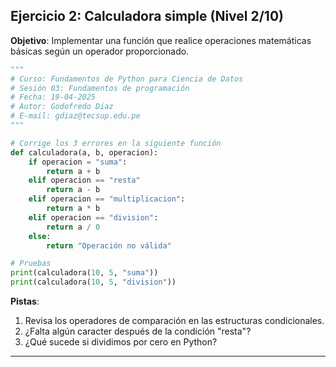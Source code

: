 ## Ejercicio 2: Calculadora simple (Nivel 2/10)

**Objetivo**: Implementar una función que realice operaciones matemáticas básicas según un operador proporcionado.

```python
"""
# Curso: Fundamentos de Python para Ciencia de Datos
# Sesión 03: Fundamentos de programación
# Fecha: 19-04-2025
# Autor: Godofredo Diaz
# E-mail: gdiaz@tecsup.edu.pe
"""

# Corrige los 3 errores en la siguiente función
def calculadora(a, b, operacion):
    if operacion = "suma":
        return a + b
    elif operacion == "resta"
        return a - b
    elif operacion == "multiplicacion":
        return a * b
    elif operacion == "division":
        return a / 0
    else:
        return "Operación no válida"

# Pruebas
print(calculadora(10, 5, "suma"))
print(calculadora(10, 5, "division"))
```

**Pistas**:
1. Revisa los operadores de comparación en las estructuras condicionales.
2. ¿Falta algún caracter después de la condición "resta"?
3. ¿Qué sucede si dividimos por cero en Python?

---
